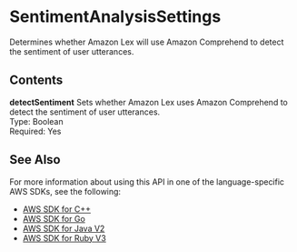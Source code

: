 # SentimentAnalysisSettings<a name="API_SentimentAnalysisSettings"></a>

Determines whether Amazon Lex will use Amazon Comprehend to detect the sentiment of user utterances\.

## Contents<a name="API_SentimentAnalysisSettings_Contents"></a>

 **detectSentiment**   <a name="lexv2-Type-SentimentAnalysisSettings-detectSentiment"></a>
Sets whether Amazon Lex uses Amazon Comprehend to detect the sentiment of user utterances\.  
Type: Boolean  
Required: Yes

## See Also<a name="API_SentimentAnalysisSettings_SeeAlso"></a>

For more information about using this API in one of the language\-specific AWS SDKs, see the following:
+  [AWS SDK for C\+\+](https://docs.aws.amazon.com/goto/SdkForCpp/models.lex.v2-2020-08-07/SentimentAnalysisSettings) 
+  [AWS SDK for Go](https://docs.aws.amazon.com/goto/SdkForGoV1/models.lex.v2-2020-08-07/SentimentAnalysisSettings) 
+  [AWS SDK for Java V2](https://docs.aws.amazon.com/goto/SdkForJavaV2/models.lex.v2-2020-08-07/SentimentAnalysisSettings) 
+  [AWS SDK for Ruby V3](https://docs.aws.amazon.com/goto/SdkForRubyV3/models.lex.v2-2020-08-07/SentimentAnalysisSettings) 